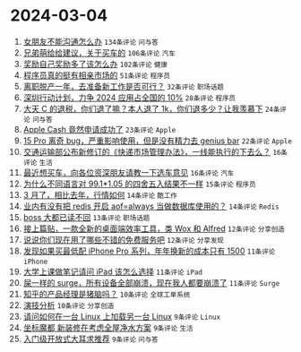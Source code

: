 # 2024-03-04

1. [女朋友不能沟通怎么办](https://www.v2ex.com/t/1020335) `134条评论` `问与答`
1. [兄弟萌给给建议，关于买车的](https://www.v2ex.com/t/1020339) `106条评论` `汽车`
1. [奖励自己奖励多了该怎么办](https://www.v2ex.com/t/1020319) `102条评论` `健康`
1. [程序员真的挺有相亲市场的](https://www.v2ex.com/t/1020381) `51条评论` `程序员`
1. [离职脱产一年，去准备新工作是否可行？](https://www.v2ex.com/t/1020306) `32条评论` `职场话题`
1. [深圳行动计划，力争 2024 应用占全国的 10%](https://www.v2ex.com/t/1020330) `28条评论` `程序员`
1. [大天 C 的退税，你们退了嘛？本人退了 1k，你们退多少？让我羡慕下](https://www.v2ex.com/t/1020373) `24条评论` `问与答`
1. [Apple Cash 竟然申请成功了](https://www.v2ex.com/t/1020307) `23条评论` `Apple`
1. [15 Pro 离奇 bug，严重影响使用，但是没有精力去 genius bar](https://www.v2ex.com/t/1020378) `22条评论` `Apple`
1. [交通运输部公布新修订的《快递市场管理办法》，一线能执行的下去么？](https://www.v2ex.com/t/1020353) `16条评论` `生活`
1. [最近想买车，向各位资深朋友请教一下选车意见](https://www.v2ex.com/t/1020324) `16条评论` `汽车`
1. [为什么不同语言对 99.1*1.05 的四舍五入结果不一样](https://www.v2ex.com/t/1020406) `15条评论` `程序员`
1. [3 月了，相比去年，行情如何](https://www.v2ex.com/t/1020331) `14条评论` `酷工作`
1. [业内有没有把 redis 开启 aof=always 当做数据库使用的？](https://www.v2ex.com/t/1020312) `14条评论` `Redis`
1. [boss 大都已读不回](https://www.v2ex.com/t/1020382) `13条评论` `职场话题`
1. [接上篇贴，一款全新的桌面端效率工具，类 Wox 和 Alfred](https://www.v2ex.com/t/1020355) `12条评论` `分享创造`
1. [说说你们现在用了哪些不错的免费服务吧](https://www.v2ex.com/t/1020338) `12条评论` `分享发现`
1. [发现如果买最低配 iPhone Pro 系列，年年换新的成本只有 1500](https://www.v2ex.com/t/1020385) `11条评论` `iPhone`
1. [大学上课做笔记请问 iPad 该怎么选择](https://www.v2ex.com/t/1020372) `11条评论` `iPad`
1. [屎一样的 surge，所有设备全部崩溃，现在我人都要崩溃了](https://www.v2ex.com/t/1020365) `11条评论` `Surge`
1. [知乎的产品经理是猪脑吗？](https://www.v2ex.com/t/1020403) `10条评论` `全球工单系统`
1. [演技分析](https://www.v2ex.com/t/1020320) `10条评论` `分享创造`
1. [请问如何在一台 Linux 上加载另一台 Linux](https://www.v2ex.com/t/1020395) `9条评论` `Linux`
1. [坐标魔都 新装修在考虑全屋净水方案](https://www.v2ex.com/t/1020371) `9条评论` `生活`
1. [入门级开放式大耳求推荐](https://www.v2ex.com/t/1020308) `9条评论` `问与答`

